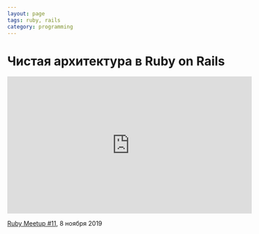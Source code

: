 ```yaml
---
layout: page
tags: ruby, rails
category: programming
---
```


# Чистая архитектура в Ruby on Rails

<iframe width="560" height="315" src="https://www.youtube.com/embed/WiE3Kd_MThk" title="YouTube video player" frameborder="0" allow="accelerometer; autoplay; clipboard-write; encrypted-media; gyroscope; picture-in-picture" allowfullscreen></iframe>

[Ruby Meetup #11](https://vc.ru/evrone/91412-ruby-meetup-11?ysclid=latu4lqf1i69068277), 8 ноября 2019
